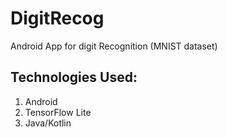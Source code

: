 # DigitRecog
Android App for digit Recognition (MNIST dataset)

## Technologies Used:
1. Android
2. TensorFlow Lite
3. Java/Kotlin
